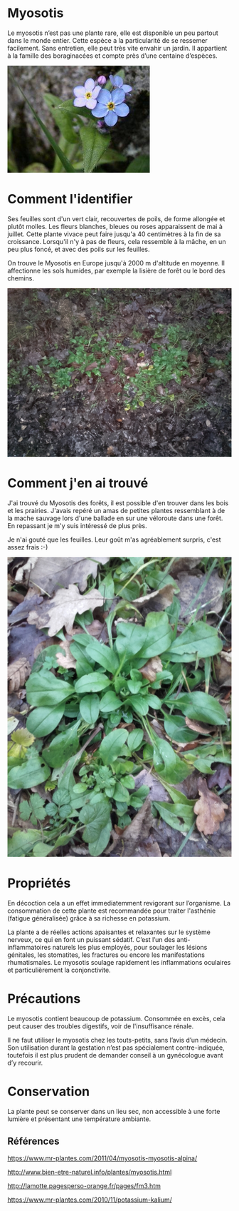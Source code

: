 # Myosotis

Le myosotis n’est pas une plante rare, elle est disponible un peu partout dans le monde entier. Cette espèce a la particularité de se ressemer facilement. Sans entretien, elle peut très vite envahir un jardin. Il appartient à la famille des boraginacées et compte près d’une centaine d’espèces.

![fleurs et feuilles](fleurs-feuilles.jpg)

# Comment l'identifier

Ses feuilles sont d'un vert clair, recouvertes de poils, de forme allongée et plutôt molles. Les fleurs blanches, bleues ou roses apparaissent de mai à juillet. Cette plante vivace peut faire jusqu'a 40 centimètres à la fin de sa croissance. Lorsqu'il n'y à pas de fleurs, cela ressemble à la mâche, en un peu plus foncé, et avec des poils sur les feuilles.

On trouve le Myosotis en Europe jusqu'à 2000 m d'altitude en moyenne. Il affectionne les sols humides, par exemple la lisière de forêt ou le bord des chemins.

![banc](banc.jpg)

# Comment j'en ai trouvé

J'ai trouvé du Myosotis des forêts, il est possible d'en trouver dans les bois et les prairies. J'avais repéré un amas de petites plantes ressemblant à de la mache sauvage lors d'une ballade en sur une véloroute dans une forêt. En repassant je m'y suis intéressé de plus près.

Je n'ai gouté que les feuilles. Leur goût m'as agréablement surpris, c'est assez frais :-)

![feuilles](feuilles.jpg)

# Propriétés

En décoction cela a un effet immediatemment revigorant sur l’organisme. La consommation de cette plante est recommandée pour traiter l'asthénie (fatigue généralisée) grâce à sa richesse en potassium.

La plante a de réelles actions apaisantes et relaxantes sur le système nerveux, ce qui en font un puissant sédatif. C’est l’un des anti-inflammatoires naturels les plus employés, pour soulager les lésions génitales, les stomatites, les fractures ou encore les manifestations rhumatismales. Le myosotis soulage rapidement les inflammations oculaires et particulièrement la conjonctivite.

# Précautions

Le myosotis contient beaucoup de potassium. Consommée en excès, cela peut causer des troubles digestifs, voir de l'insuffisance rénale.

Il ne faut utiliser le myosotis chez les touts-petits, sans l’avis d’un médecin. Son utilisation durant la gestation n’est pas spécialement contre-indiquée, toutefois il est plus prudent de demander conseil à un gynécologue avant d’y recourir. 

# Conservation

La plante peut se conserver dans un lieu sec, non accessible à une forte lumière et présentant une température ambiante. 

## Références

https://www.mr-plantes.com/2011/04/myosotis-myosotis-alpina/

http://www.bien-etre-naturel.info/plantes/myosotis.html

http://lamotte.pagesperso-orange.fr/pages/fm3.htm

https://www.mr-plantes.com/2010/11/potassium-kalium/
